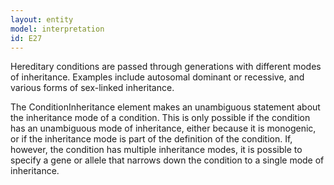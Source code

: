 ```yaml
---
layout: entity
model: interpretation
id: E27
---
```


Hereditary conditions are passed through generations with different modes of inheritance.  Examples include autosomal dominant or recessive, and various forms of sex-linked inheritance.

The ConditionInheritance element makes an unambiguous statement about the inheritance mode of a condition.    This is only possible if the condition has an unambiguous mode of inheritance, either because it is monogenic, or if the inheritance mode is part of the definition of the condition.  If, however, the condition has multiple inheritance modes, it is possible to specify a gene or allele that narrows down the condition to a single mode of inheritance.


